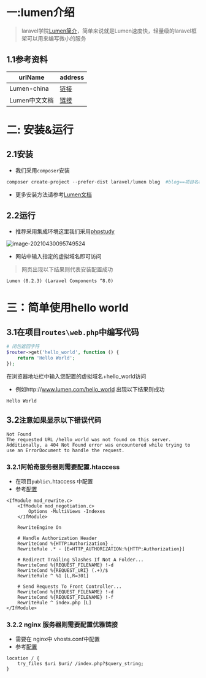# 一:lumen介绍

>laravel学院[Lumen简介](https://learnku.com/laravel/t/701/laravel-new-members-lumen-powerful-micro-framework)，简单来说就是Lumen速度快，轻量级的laravel框架可以用来编写微小的服务

##  1.1参考资料

| urlName       | address                                    |
| ------------- | ------------------------------------------ |
| Lumen-china   | [链接](https://lumen.laravel-china.org/)   |
| Lumen中文文档 | [链接](https://learnku.com/docs/lumen/6.x) |

# 二: 安装&运行

## 2.1安装

* 我们采用`composer`安装

```php
composer create-project --prefer-dist laravel/lumen blog  #blog==项目名称
```

* 更多安装方法请参考[Lumen文档](https://learnku.com/docs/lumen/6.x/installation/6101#e655a42)

## 2.2运行

* 推荐采用集成环境这里我们采用[phpstudy](https://www.xp.cn/download.html)

![image-20210430095749524](https://yaoliuyang-blog-images.oss-cn-beijing.aliyuncs.com/blogImages/image-20210430095749524.png)

* 网站中输入指定的虚拟域名即可访问

> 网页出现以下结果则代表安装配置成功

```html
Lumen (8.2.3) (Laravel Components ^8.0)
```

# 三：简单使用hello world

## 3.1在项目`routes\web.php`中编写代码

```php
# 闭包返回字符
$router->get('hello_world', function () {
    return 'Hello World';
});
```

在浏览器地址栏中输入您配置的虚拟域名+hello_world访问

* 例如http://www.lumen.com/hello_world  出现以下结果则成功

```php+HTML
Hello World
```

## 3.2`注意如果显示以下错误代码`

```shell
Not Found
The requested URL /hello_world was not found on this server.
Additionally, a 404 Not Found error was encountered while trying to use an ErrorDocument to handle the request.
```

### 3.2.1阿帕奇服务器则需要配置.htaccess

* 在项目`public\`.htaccess	中配置
* 参考[配置](https://learnku.com/docs/laravel/8.x/installation/9354#7ad69c)

```shell
<IfModule mod_rewrite.c>
    <IfModule mod_negotiation.c>
        Options -MultiViews -Indexes
    </IfModule>

    RewriteEngine On

    # Handle Authorization Header
    RewriteCond %{HTTP:Authorization} .
    RewriteRule .* - [E=HTTP_AUTHORIZATION:%{HTTP:Authorization}]

    # Redirect Trailing Slashes If Not A Folder...
    RewriteCond %{REQUEST_FILENAME} !-d
    RewriteCond %{REQUEST_URI} (.+)/$
    RewriteRule ^ %1 [L,R=301]

    # Send Requests To Front Controller...
    RewriteCond %{REQUEST_FILENAME} !-d
    RewriteCond %{REQUEST_FILENAME} !-f
    RewriteRule ^ index.php [L]
</IfModule>

```

### 3.2.2  nginx 服务器则需要配置优雅链接

* 需要在 nginx中 vhosts.conf中配置
* 参考[配置](https://www.cnblogs.com/yaoliuyang/p/13112042.html)

```
location / {
    try_files $uri $uri/ /index.php?$query_string;
}
```




